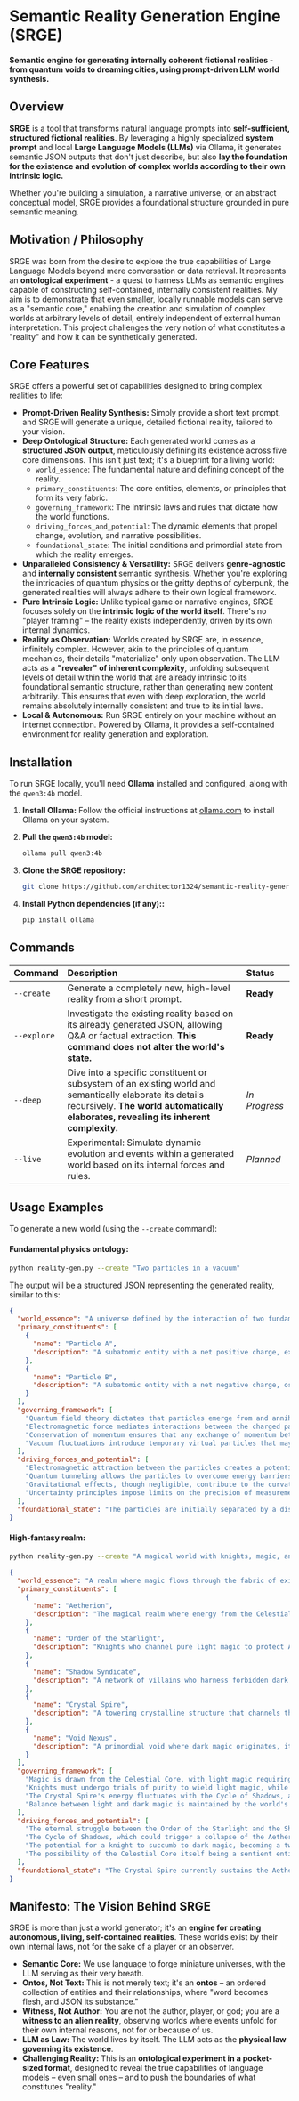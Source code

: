 # Semantic Reality Generation Engine (SRGE)

**Semantic engine for generating internally coherent fictional realities - from quantum voids to dreaming cities, using prompt-driven LLM world synthesis.**

## Overview

**SRGE** is a tool that transforms natural language prompts into **self-sufficient, structured fictional realities**. By leveraging a highly specialized **system prompt** and local **Large Language Models (LLMs)** via Ollama, it generates semantic JSON outputs that don't just describe, but also **lay the foundation for the existence and evolution of complex worlds according to their own intrinsic logic.**

Whether you're building a simulation, a narrative universe, or an abstract conceptual model, SRGE provides a foundational structure grounded in pure semantic meaning.

## Motivation / Philosophy

SRGE was born from the desire to explore the true capabilities of Large Language Models beyond mere conversation or data retrieval. It represents an **ontological experiment** - a quest to harness LLMs as semantic engines capable of constructing self-contained, internally consistent realities. My aim is to demonstrate that even smaller, locally runnable models can serve as a "semantic core," enabling the creation and simulation of complex worlds at arbitrary levels of detail, entirely independent of external human interpretation. This project challenges the very notion of what constitutes a "reality" and how it can be synthetically generated.

## Core Features

SRGE offers a powerful set of capabilities designed to bring complex realities to life:

  * **Prompt-Driven Reality Synthesis:** Simply provide a short text prompt, and SRGE will generate a unique, detailed fictional reality, tailored to your vision.
  * **Deep Ontological Structure:** Each generated world comes as a **structured JSON output**, meticulously defining its existence across five core dimensions. This isn't just text; it's a blueprint for a living world:
      * `world_essence`: The fundamental nature and defining concept of the reality.
      * `primary_constituents`: The core entities, elements, or principles that form its very fabric.
      * `governing_framework`: The intrinsic laws and rules that dictate how the world functions.
      * `driving_forces_and_potential`: The dynamic elements that propel change, evolution, and narrative possibilities.
      * `foundational_state`: The initial conditions and primordial state from which the reality emerges.
  * **Unparalleled Consistency & Versatility:** SRGE delivers **genre-agnostic** and **internally consistent** semantic synthesis. Whether you're exploring the intricacies of quantum physics or the gritty depths of cyberpunk, the generated realities will always adhere to their own logical framework.
  * **Pure Intrinsic Logic:** Unlike typical game or narrative engines, SRGE focuses solely on the **intrinsic logic of the world itself**. There's no "player framing" – the reality exists independently, driven by its own internal dynamics.
  * **Reality as Observation:** Worlds created by SRGE are, in essence, infinitely complex. However, akin to the principles of quantum mechanics, their details "materialize" only upon observation. The LLM acts as a **"revealer" of inherent complexity**, unfolding subsequent levels of detail within the world that are already intrinsic to its foundational semantic structure, rather than generating new content arbitrarily. This ensures that even with deep exploration, the world remains absolutely internally consistent and true to its initial laws.
  * **Local & Autonomous:** Run SRGE entirely on your machine without an internet connection. Powered by Ollama, it provides a self-contained environment for reality generation and exploration.


## Installation

To run SRGE locally, you'll need **Ollama** installed and configured, along with the `qwen3:4b` model.

1.  **Install Ollama:** Follow the official instructions at [ollama.com](https://ollama.com/) to install Ollama on your system.

2.  **Pull the `qwen3:4b` model:**

    ```bash
    ollama pull qwen3:4b
    ```

3.  **Clone the SRGE repository:**

    ```bash
    git clone https://github.com/architector1324/semantic-reality-generation-engine
    ```

4.  **Install Python dependencies (if any)::**

    ```bash
    pip install ollama
    ```


## Commands

| Command   | Description                                                                                                                                                             | Status       |
| :--- | :- | :- |
| `--create`   | Generate a completely new, high-level reality from a short prompt.                                                                                                      | **Ready** |
| `--explore` | Investigate the existing reality based on its already generated JSON, allowing Q\&A or factual extraction. **This command does not alter the world's state.** | **Ready** |
| `--deep`  | Dive into a specific constituent or subsystem of an existing world and semantically elaborate its details recursively. **The world automatically elaborates, revealing its inherent complexity.** | *In Progress* |
| `--live`  | Experimental: Simulate dynamic evolution and events within a generated world based on its internal forces and rules.                                                    | *Planned* |



## Usage Examples

To generate a new world (using the `--create` command):

#### Fundamental physics ontology:

```bash
python reality-gen.py --create "Two particles in a vacuum"
```

The output will be a structured JSON representing the generated reality, similar to this:

```json
{
  "world_essence": "A universe defined by the interaction of two fundamental particles within an empty spatial expanse, governed by the laws of quantum mechanics and relativistic physics.",
  "primary_constituents": [
    {
      "name": "Particle A",
      "description": "A subatomic entity with a net positive charge, existing in a quantum superposition of states within the vacuum."
    },
    {
      "name": "Particle B",
      "description": "A subatomic entity with a net negative charge, oscillating between energy levels in response to interactions with Particle A."
    }
  ],
  "governing_framework": [
    "Quantum field theory dictates that particles emerge from and annihilate into the vacuum's zero-point energy.",
    "Electromagnetic force mediates interactions between the charged particles, altering their energy states.",
    "Conservation of momentum ensures that any exchange of momentum between the particles is balanced.",
    "Vacuum fluctuations introduce temporary virtual particles that may influence the particles' trajectories."
  ],
  "driving_forces_and_potential": [
    "Electromagnetic attraction between the particles creates a potential well that can trap them in stable configurations.",
    "Quantum tunneling allows the particles to overcome energy barriers, leading to transient bound states.",
    "Gravitational effects, though negligible, contribute to the curvature of spacetime around the particles.",
    "Uncertainty principles impose limits on the precision of measurements of their positions and momenta."
  ],
  "foundational_state": "The particles are initially separated by a distance equivalent to the Bohr radius, with Particle A in an excited energy state and Particle B in a ground state, surrounded by a dynamic vacuum containing virtual particle-antiparticle pairs."
}
```

#### High-fantasy realm:

```bash
python reality-gen.py --create "A magical world with knights, magic, and villains"
```

```json
{
  "world_essence": "A realm where magic flows through the fabric of existence, governed by the interplay of light and shadow. Knights serve as guardians of balance, while dark forces seek to unravel the world's harmony.",
  "primary_constituents": [
    {
      "name": "Aetherion",
      "description": "The magical realm where energy from the Celestial Core sustains life, and the boundaries between reality and illusion are thin."
    },
    {
      "name": "Order of the Starlight",
      "description": "Knights who channel pure light magic to protect Aetherion, bound by ancient oaths to maintain the world's equilibrium."
    },
    {
      "name": "Shadow Syndicate",
      "description": "A network of villains who harness forbidden dark magic to exploit the world's vulnerabilities, seeking to dominate the Celestial Core."
    },
    {
      "name": "Crystal Spire",
      "description": "A towering crystalline structure that channels the Celestial Core's energy, serving as both a source of light magic and a target for dark forces."
    },
    {
      "name": "Void Nexus",
      "description": "A primordial void where dark magic originates, its power fluctuating in cycles that influence the stability of Aetherion."
    }
  ],
  "governing_framework": [
    "Magic is drawn from the Celestial Core, with light magic requiring alignment with the world's natural rhythms and dark magic demanding corruption of its essence.",
    "Knights must undergo trials of purity to wield light magic, while villains must betray their own essence to channel dark magic.",
    "The Crystal Spire's energy fluctuates with the Cycle of Shadows, a natural phenomenon that intensifies the Void Nexus's influence every 333 years.",
    "Balance between light and dark magic is maintained by the world's sentient energy, which manifests as the Aetherial Current."
  ],
  "driving_forces_and_potential": [
    "The eternal struggle between the Order of the Starlight and the Shadow Syndicate to control the Celestial Core's energy.",
    "The Cycle of Shadows, which could trigger a collapse of the Aetherial Current if the Void Nexus's power overwhelms the Crystal Spire.",
    "The potential for a knight to succumb to dark magic, becoming a twisted version of themselves known as a Shadowblade.",
    "The possibility of the Celestial Core itself being a sentient entity, capable of reshaping Aetherion's laws of magic."
  ],
  "foundational_state": "The Crystal Spire currently sustains the Aetherial Current, but the Shadow Syndicate has begun to corrupt the void around the Void Nexus, threatening to disrupt the Cycle of Shadows. The Order of the Starlight remains vigilant, preparing for the impending crisis."
}
```


## Manifesto: The Vision Behind SRGE

SRGE is more than just a world generator; it's an **engine for creating autonomous, living, self-contained realities**. These worlds exist by their own internal laws, not for the sake of a player or an observer.

  * **Semantic Core:** We use language to forge miniature universes, with the LLM serving as their very breath.
  * **Ontos, Not Text:** This is not merely text; it's an **ontos** – an ordered collection of entities and their relationships, where "word becomes flesh, and JSON its substance."
  * **Witness, Not Author:** You are not the author, player, or god; you are a **witness to an alien reality**, observing worlds where events unfold for their own internal reasons, not for or because of us.
  * **LLM as Law:** The world lives by itself. The LLM acts as the **physical law governing its existence**.
  * **Challenging Reality:** This is an **ontological experiment in a pocket-sized format**, designed to reveal the true capabilities of language models – even small ones – and to push the boundaries of what constitutes "reality."